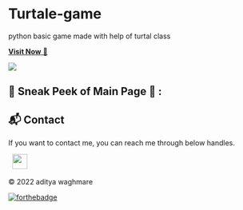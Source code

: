 # Turtale-game
python basic game made with help of turtal class




<a href="https://replit.com/@aditya0666/turtalgame?v=1">**Visit Now** 🚀</a>


<img src="https://hosting.photobucket.com/images/i/aditya4452/WhatsApp_Image_2022-07-28_at_7.42.50_PM.jpeg?width=320&height=320&fit=bounds" ></img>





## 📌 Sneak Peek of Main Page 🙈 :

<h2>📬 Contact</h2>


If you want to contact me, you can reach me through below handles.

&nbsp;&nbsp;<a href="https://www.linkedin.com/in/aditya-waghmare-940aa2235/"><img src="https://www.felberpr.com/wp-content/uploads/linkedin-logo.png" width="30"></img></a>

© 2022 aditya waghmare


[![forthebadge](https://forthebadge.com/images/badges/built-with-love.svg)](https://forthebadge.com)
